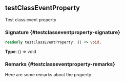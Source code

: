 ## testClassEventProperty

Test class event property

### Signature {#testclasseventproperty-signature}

```typescript
readonly testClassEventProperty: () => void;
```

**Type**: () => void

### Remarks {#testclasseventproperty-remarks}

Here are some remarks about the property
